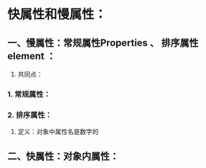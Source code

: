 # 快属性和慢属性：

## 一、慢属性：常规属性Properties 、 排序属性 element ：
1. 共同点：


### 1. 常规属性：

### 2. 排序属性：
1. 定义：对象中属性名是数字的

## 二、快属性：对象内属性：